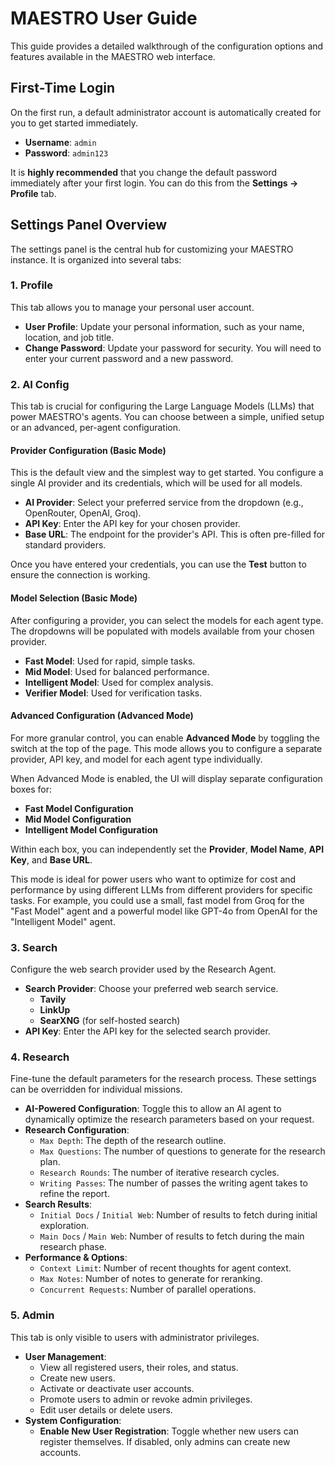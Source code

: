 # MAESTRO User Guide

This guide provides a detailed walkthrough of the configuration options and features available in the MAESTRO web interface.

## First-Time Login

On the first run, a default administrator account is automatically created for you to get started immediately.

-   **Username**: `admin`
-   **Password**: `admin123`

It is **highly recommended** that you change the default password immediately after your first login. You can do this from the **Settings -> Profile** tab.

## Settings Panel Overview

The settings panel is the central hub for customizing your MAESTRO instance. It is organized into several tabs:

### 1. Profile

This tab allows you to manage your personal user account.

-   **User Profile**: Update your personal information, such as your name, location, and job title.
-   **Change Password**: Update your password for security. You will need to enter your current password and a new password.

### 2. AI Config

This tab is crucial for configuring the Large Language Models (LLMs) that power MAESTRO's agents. You can choose between a simple, unified setup or an advanced, per-agent configuration.

#### Provider Configuration (Basic Mode)

This is the default view and the simplest way to get started. You configure a single AI provider and its credentials, which will be used for all models.

-   **AI Provider**: Select your preferred service from the dropdown (e.g., OpenRouter, OpenAI, Groq).
-   **API Key**: Enter the API key for your chosen provider.
-   **Base URL**: The endpoint for the provider's API. This is often pre-filled for standard providers.

Once you have entered your credentials, you can use the **Test** button to ensure the connection is working.

#### Model Selection (Basic Mode)

After configuring a provider, you can select the models for each agent type. The dropdowns will be populated with models available from your chosen provider.

-   **Fast Model**: Used for rapid, simple tasks.
-   **Mid Model**: Used for balanced performance.
-   **Intelligent Model**: Used for complex analysis.
-   **Verifier Model**: Used for verification tasks.

#### Advanced Configuration (Advanced Mode)

For more granular control, you can enable **Advanced Mode** by toggling the switch at the top of the page. This mode allows you to configure a separate provider, API key, and model for each agent type individually.

When Advanced Mode is enabled, the UI will display separate configuration boxes for:
-   **Fast Model Configuration**
-   **Mid Model Configuration**
-   **Intelligent Model Configuration**

Within each box, you can independently set the **Provider**, **Model Name**, **API Key**, and **Base URL**.

This mode is ideal for power users who want to optimize for cost and performance by using different LLMs from different providers for specific tasks. For example, you could use a small, fast model from Groq for the "Fast Model" agent and a powerful model like GPT-4o from OpenAI for the "Intelligent Model" agent.

### 3. Search

Configure the web search provider used by the Research Agent.

-   **Search Provider**: Choose your preferred web search service.
    -   **Tavily**
    -   **LinkUp**
    -   **SearXNG** (for self-hosted search)
-   **API Key**: Enter the API key for the selected search provider.

### 4. Research

Fine-tune the default parameters for the research process. These settings can be overridden for individual missions.

-   **AI-Powered Configuration**: Toggle this to allow an AI agent to dynamically optimize the research parameters based on your request.
-   **Research Configuration**:
    -   `Max Depth`: The depth of the research outline.
    -   `Max Questions`: The number of questions to generate for the research plan.
    -   `Research Rounds`: The number of iterative research cycles.
    -   `Writing Passes`: The number of passes the writing agent takes to refine the report.
-   **Search Results**:
    -   `Initial Docs` / `Initial Web`: Number of results to fetch during initial exploration.
    -   `Main Docs` / `Main Web`: Number of results to fetch during the main research phase.
-   **Performance & Options**:
    -   `Context Limit`: Number of recent thoughts for agent context.
    -   `Max Notes`: Number of notes to generate for reranking.
    -   `Concurrent Requests`: Number of parallel operations.

### 5. Admin

This tab is only visible to users with administrator privileges.

-   **User Management**:
    -   View all registered users, their roles, and status.
    -   Create new users.
    -   Activate or deactivate user accounts.
    -   Promote users to admin or revoke admin privileges.
    -   Edit user details or delete users.
-   **System Configuration**:
    -   **Enable New User Registration**: Toggle whether new users can register themselves. If disabled, only admins can create new accounts.
